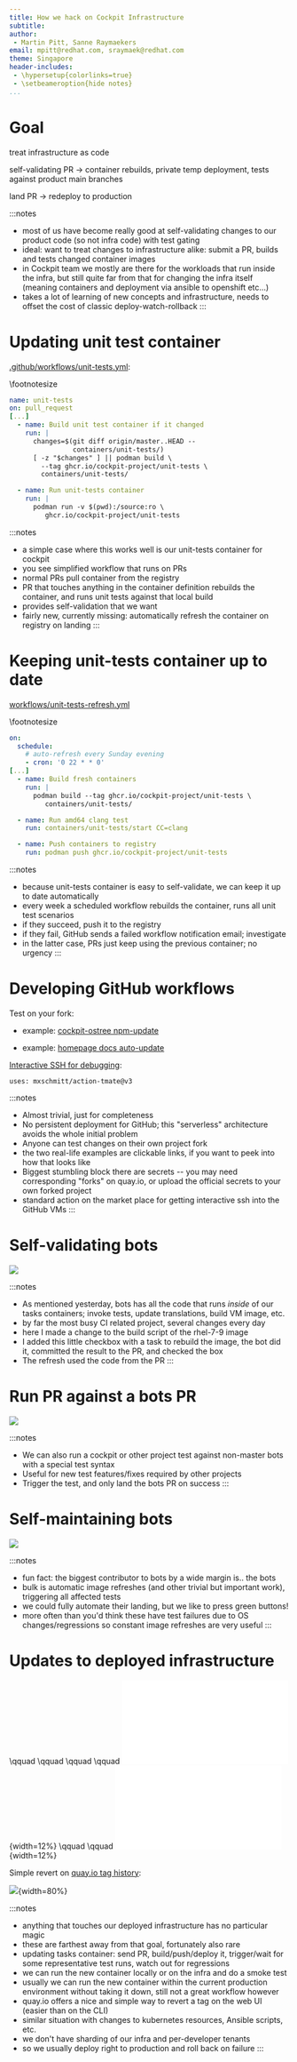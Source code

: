 ```yaml
---
title: How we hack on Cockpit Infrastructure
subtitle:
author:
 - Martin Pitt, Sanne Raymaekers
email: mpitt@redhat.com, sraymaek@redhat.com
theme: Singapore
header-includes:
 - \hypersetup{colorlinks=true}
 - \setbeameroption{hide notes}
...
```


# Goal

treat infrastructure as code

self-validating PR → container rebuilds, private temp deployment, tests against product main branches

land PR → redeploy to production

:::notes
- most of us have become really good at self-validating changes to our product
  code (so not infra code) with test gating
- ideal: want to treat changes to infrastructure alike: submit a PR, builds and
  tests changed container images
- in Cockpit team we mostly are there for the workloads that run inside the
  infra, but still quite far from that for changing the infra itself (meaning
  containers and deployment via ansible to openshift etc...)
- takes a lot of learning of new concepts and infrastructure, needs to offset the cost of classic deploy-watch-rollback
:::

# Updating unit test container

[.github/workflows/unit-tests.yml](https://github.com/cockpit-project/cockpit/blob/master/.github/workflows/unit-tests.yml):

\footnotesize
```yaml
name: unit-tests
on: pull_request
[...]
  - name: Build unit test container if it changed
    run: |
      changes=$(git diff origin/master..HEAD --
                containers/unit-tests/)
      [ -z "$changes" ] || podman build \
        --tag ghcr.io/cockpit-project/unit-tests \
        containers/unit-tests/

  - name: Run unit-tests container
    run: |
      podman run -v $(pwd):/source:ro \
         ghcr.io/cockpit-project/unit-tests
```

:::notes
- a simple case where this works well is our unit-tests container for cockpit
- you see simplified workflow that runs on PRs
- normal PRs pull container from the registry
- PR that touches anything in the container definition rebuilds the container, and runs unit tests against that local build
- provides self-validation that we want
- fairly new, currently missing: automatically refresh the container on registry on landing
:::

# Keeping unit-tests container up to date

[workflows/unit-tests-refresh.yml](https://github.com/cockpit-project/cockpit/blob/master/.github/workflows/unit-tests-refresh.yml)

\footnotesize
```yaml
on:
  schedule:
    # auto-refresh every Sunday evening
    - cron: '0 22 * * 0'
[...]
  - name: Build fresh containers
    run: |
      podman build --tag ghcr.io/cockpit-project/unit-tests \
         containers/unit-tests/

  - name: Run amd64 clang test
    run: containers/unit-tests/start CC=clang

  - name: Push containers to registry
    run: podman push ghcr.io/cockpit-project/unit-tests
```

:::notes
- because unit-tests container is easy to self-validate, we can keep it up to date automatically
- every week a scheduled workflow rebuilds the container, runs all unit test scenarios
- if they succeed, push it to the registry
- if they fail, GitHub sends a failed workflow notification email; investigate
- in the latter case, PRs just keep using the previous container; no urgency
:::

# Developing GitHub workflows

Test on your fork:

- example: [cockpit-ostree npm-update](https://github.com/cockpit-project/cockpit-ostree/pull/154)

- example: [homepage docs auto-update](https://github.com/cockpit-project/cockpit-project.github.io/pull/364)

[Interactive SSH for debugging](https://github.com/mxschmitt/action-tmate):

    uses: mxschmitt/action-tmate@v3

:::notes
- Almost trivial, just for completeness
- No persistent deployment for GitHub; this "serverless" architecture avoids the whole initial problem
- Anyone can test changes on their own project fork
- the two real-life examples are clickable links, if you want to peek into how that looks like
- Biggest stumbling block there are secrets -- you may need corresponding "forks" on quay.io, or upload the official secrets to your own forked project
- standard action on the market place for getting interactive ssh into the GitHub VMs
:::

# Self-validating bots

![](./bots-validate-image-pr.png)

:::notes
- As mentioned yesterday, bots has all the code that runs *inside* of our tasks
  containers; invoke tests, update translations, build VM image, etc.
- by far the most busy CI related project, several changes every day
- here I made a change to the build script of the rhel-7-9 image
- I added this little checkbox with a task to rebuild the image, the bot did it, committed the result to the PR, and checked the box
- The refresh used the code from the PR
:::

# Run PR against a bots PR

![](cockpit-test-against-bots-pr.png)

:::notes
- We can also run a cockpit or other project test against non-master bots with a special test syntax
- Useful for new test features/fixes required by other projects
- Trigger the test, and only land the bots PR on success
:::

# Self-maintaining bots

![](./bots-contributions.png)

:::notes
- fun fact: the biggest contributor to bots by a wide margin is.. the bots
- bulk is automatic image refreshes (and other trivial but important work), triggering all affected tests
- we could fully automate their landing, but we like to press green buttons!
- more often than you'd think these have test failures due to OS changes/regressions so constant image refreshes are very useful
:::


# Updates to deployed infrastructure

\qquad \qquad \qquad \qquad ![](./tools.pdf){width=12%} \qquad \qquad ![](./stethoscope.pdf){width=12%}

Simple revert on [quay.io tag history](https://quay.io/repository/cockpit/tasks?tab=history):

![](./quay-tag-history.png){width=80%}

:::notes
- anything that touches our deployed infrastructure has no particular magic
- these are farthest away from that goal, fortunately also rare
- updating tasks container: send PR, build/push/deploy it, trigger/wait for some representative test runs, watch out for regressions
- we can run the new container locally or on the infra and do a smoke test
- usually we can run the new container within the current production environment without taking it down, still not a great workflow however
- quay.io offers a nice and simple way to revert a tag on the web UI (easier than on the CLI)
- similar situation with changes to kubernetes resources, Ansible scripts, etc.
- we don't have sharding of our infra and per-developer tenants
- so we usually deploy right to production and roll back on failure
:::

